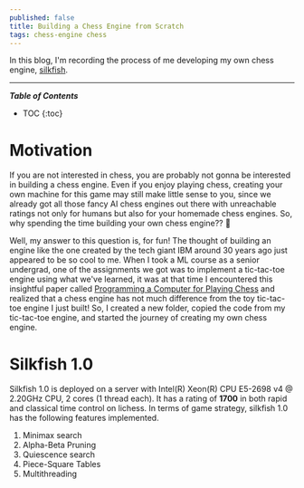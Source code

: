 ```yaml
---
published: false
title: Building a Chess Engine from Scratch
tags: chess-engine chess 
---
```


In this blog, I'm recording the process of me developing my own chess engine, [silkfish](https://github.com/silkrow/silkfish).

---
***Table of Contents***
* TOC
{:toc}

# Motivation
If you are not interested in chess, you are probably not gonna be interested in building a chess engine. Even if you enjoy playing chess, creating your own machine for this game may still make little sense to you, since we already got all those fancy AI chess engines out there with unreachable ratings not only for humans but also for your homemade chess engines. So, why spending the time building your own chess engine?? &#x1F9D0;

Well, my answer to this question is, for fun! The thought of building an engine like the one created by the tech giant IBM around 30 years ago just appeared to be so cool to me. When I took a ML course as a senior undergrad, one of the assignments we got was to implement a tic-tac-toe engine using what we've learned, it was at that time I encountered this insightful paper called [Programming a Computer for Playing Chess](https://vision.unipv.it/IA1/ProgrammingaComputerforPlayingChess.pdf) and realized that a chess engine has not much difference from the toy tic-tac-toe engine I just built! So, I created a new folder, copied the code from my tic-tac-toe engine, and started the journey of creating my own chess engine. 

# Silkfish 1.0
Silkfish 1.0 is deployed on a server with Intel(R) Xeon(R) CPU E5-2698 v4 @ 2.20GHz CPU, 2 cores (1 thread each). It has a rating of **1700** in both rapid and classical time control on lichess. In terms of game strategy, silkfish 1.0 has the following features implemented.  

1. Minimax search
2. Alpha-Beta Pruning
3. Quiescence search
4. Piece-Square Tables
5. Multithreading

## 


